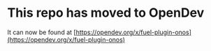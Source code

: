 # This repo has moved to OpenDev

It can now be found at [https://opendev.org/x/fuel-plugin-onos](https://opendev.org/x/fuel-plugin-onos)
